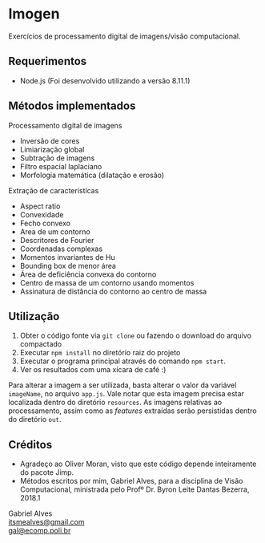 # Imogen
Exercícios de processamento digital de imagens/visão computacional.

## Requerimentos

* Node.js (Foi desenvolvido utilizando a versão 8.11.1)

## Métodos implementados

Processamento digital de imagens
* Inversão de cores
* Limiarização global
* Subtração de imagens
* Filtro espacial laplaciano
* Morfologia matemática (dilatação e erosão)

Extração de características
* Aspect ratio
* Convexidade
* Fecho convexo
* Area de um contorno
* Descritores de Fourier
* Coordenadas complexas
* Momentos invariantes de Hu
* Bounding box de menor área
* Área de deficiência convexa do contorno
* Centro de massa de um contorno usando momentos
* Assinatura de distância do contorno ao centro de massa

## Utilização

1. Obter o código fonte via `git clone` ou fazendo o download do arquivo compactado
2. Executar `npm install` no diretório raiz do projeto
3. Executar o programa principal através do comando `npm start`.
4. Ver os resultados com uma xícara de café :)

Para alterar a imagem a ser utilizada, basta alterar o valor da variável `imageName`, no arquivo `app.js`. Vale notar que esta imagem precisa estar localizada dentro do diretório `resources`. As imagens relativas ao processamento, assim como as _features_ extraídas serão persistidas dentro do diretório `out`.

## Créditos
* Agradeço ao Oliver Moran, visto que este código depende inteiramente do pacote Jimp.
* Métodos escritos por mim, Gabriel Alves, para a disciplina de Visão Computacional, ministrada pelo Profº Dr. Byron Leite Dantas Bezerra, 2018.1

Gabriel Alves <br/>
itsmealves@gmail.com <br/>
gal@ecomp.poli.br
